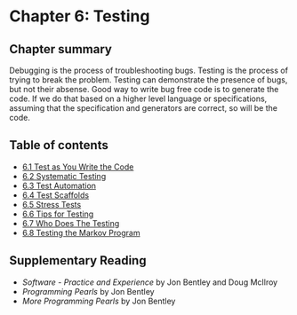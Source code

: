 # Chapter 6: Testing

## Chapter summary

Debugging is the process of troubleshooting bugs. Testing is the process of trying to break the problem.
Testing can demonstrate the presence of bugs, but not their absense.
Good way to write bug free code is to generate the code. If we do that based on a higher level language or specifications, assuming that the specification and generators are correct, so will be the code.

## Table of contents

- [6.1 Test as You Write the Code](6.1-test-as-you-write-the-code)
- [6.2 Systematic Testing](6.2-systematic-testing)
- [6.3 Test Automation](6.3-test-automation)
- [6.4 Test Scaffolds](6.4-test-scaffolds)
- [6.5 Stress Tests](6.5-stress-tests)
- [6.6 Tips for Testing](6.6-tips-for-testing)
- [6.7 Who Does The Testing](6.7-who-does-the-testing)
- [6.8 Testing the Markov Program](6.8-testing-the-markov-program)

## Supplementary Reading

- _Software - Practice and Experience_ by Jon Bentley and Doug McIlroy
- _Programming Pearls_ by Jon Bentley
- _More Programming Pearls_ by Jon Bentley
